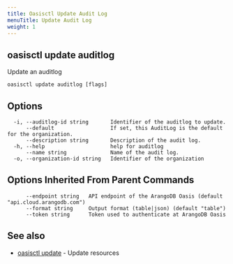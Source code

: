 ```yaml
---
title: Oasisctl Update Audit Log
menuTitle: Update Audit Log
weight: 1
---
```

## oasisctl update auditlog

Update an auditlog

```
oasisctl update auditlog [flags]
```

## Options
```
  -i, --auditlog-id string       Identifier of the auditlog to update.
      --default                  If set, this AuditLog is the default for the organization.
      --description string       Description of the audit log.
  -h, --help                     help for auditlog
      --name string              Name of the audit log.
  -o, --organization-id string   Identifier of the organization
```

## Options Inherited From Parent Commands
```
      --endpoint string   API endpoint of the ArangoDB Oasis (default "api.cloud.arangodb.com")
      --format string     Output format (table|json) (default "table")
      --token string      Token used to authenticate at ArangoDB Oasis
```

## See also
* [oasisctl update](_index.md)	 - Update resources

